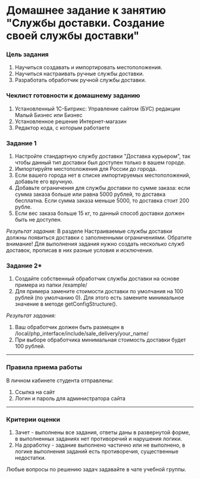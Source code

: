 # Домашнее задание к занятию "Службы доставки. Создание своей службы доставки"

### Цель задания

1. Научиться создавать и импортировать местоположения.
2. Научиться настраивать ручные службы доставки.
3. Разработать обработчик ручной службы доставки.


### Чеклист готовности к домашнему заданию

1. Установленный 1С-Битрикс: Управление сайтом (БУС) редакции Малый Бизнес или Бизнес
2. Установленное решение Интернет-магазин
3. Редактор кода, с которым работаете

### Задание 1

1. Настройте стандартную службу доставки "Доставка курьером", так чтобы данный тип доставки был доступен только в вашем городе.
2. Импортируйте местоположения для России до города.
3. Если вашего города нет в списке импортируемых местоположений, добавьте его вручную.
4. Добавьте ограничения для службы доставки по сумме заказа: если сумма заказа больше или равна 5000 рублей, то доставка бесплатна. Если сумма заказа меньше 5000, то доставка стоит 200 рубле.
5. Если вес заказа больше 15 кг, то данный способ доставки должен быть не доступен.

*Результат задания:* 
В разделе Настраиваемые службы доставки должны появиться доставки с заполненными ограничениями. Обратите внимание! Для выполнения задания нужно создать несколько служб доставок, прописав в них разные условия и исключения.

### Задание 2*

1. Создайте собственный обработчик службы доставки на основе примера из папки /example/
2. Для примера замените стоимости доставки по умолчания на 100 рублей (по умолчанию 0). Для этого есть замените минимальное значение в методе getConfigStructure().

*Результат задания:* 
1. Ваш обработчик должен быть размещен в /local/php_interface/include/sale_delivery/your_name/
2. При выборе обработчика минимальная стоимость доставки будет 100 рублей.

------

### Правила приема работы

В личном кабинете студента отправлены:
1. Ссылка на сайт
2. Логин и пароль для администратора сайта

------

### Критерии оценки

1. Зачет - выполнены все задания, ответы даны в развернутой форме, в выполненных заданиях нет противоречий и нарушения логики. 
2. На доработку - задание выполнено частично или не выполнено, в логике выполнения заданий есть противоречия, существенные недостатки.

Любые вопросы по решению задач задавайте в чате учебной группы.





